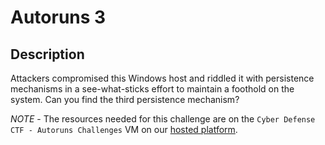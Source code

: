 # Autoruns 3

## Description

Attackers compromised this Windows host and riddled it with persistence mechanisms in a see-what-sticks effort to maintain a foothold on the system. Can you find the third persistence mechanism?

*NOTE* - The resources needed for this challenge are on the `Cyber Defense CTF - Autoruns Challenges` VM on our [hosted platform](https://training.leveleffect.com/courses/f4a9466f-edb0-42ff-bb0e-a95af2b05de5).

